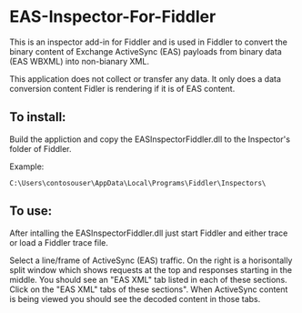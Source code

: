 # EAS-Inspector-For-Fiddler
This is an inspector add-in for Fiddler and is used in Fiddler to convert the binary content of Exchange ActiveSync (EAS) payloads from binary data (EAS WBXML) into non-bianary XML.

This application does not collect or transfer any data.  It only does a data conversion content Fidler is rendering if it is of EAS content.

To install:
-----------

Build the appliction and copy the EASInspectorFiddler.dll to the Inspector's folder of Fiddler.

Example:

	C:\Users\contosouser\AppData\Local\Programs\Fiddler\Inspectors\


To use:
-------

After intalling the EASInspectorFiddler.dll just start Fiddler and either trace or load a Fiddler trace file.

Select a line/frame of ActiveSync (EAS) traffic.  On the right is a horisontally split window which shows requests at the top
and responses starting in the middle.  You should see an "EAS XML" tab listed in each of these sections. Click on 
the "EAS XML" tabs of these sections".  When ActiveSync content is being viewed you should see the decoded content in those tabs.

